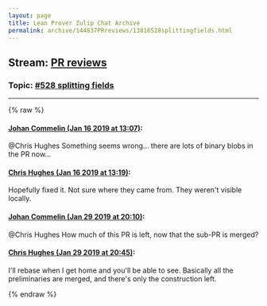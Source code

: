 ```yaml
---
layout: page
title: Lean Prover Zulip Chat Archive 
permalink: archive/144837PRreviews/13816528splittingfields.html
---
```


## Stream: [PR reviews](index.html)
### Topic: [#528 splitting fields](13816528splittingfields.html)

---


{% raw %}
#### [ Johan Commelin (Jan 16 2019 at 13:07)](https://leanprover.zulipchat.com/#narrow/stream/144837-PR%20reviews/topic/%23528%20splitting%20fields/near/155248382):
<p><span class="user-mention" data-user-id="110044">@Chris Hughes</span> Something seems wrong... there are lots of binary blobs in the PR now...</p>

#### [ Chris Hughes (Jan 16 2019 at 13:19)](https://leanprover.zulipchat.com/#narrow/stream/144837-PR%20reviews/topic/%23528%20splitting%20fields/near/155249032):
<p>Hopefully fixed it. Not sure where they came from. They weren't visible locally.</p>

#### [ Johan Commelin (Jan 29 2019 at 20:10)](https://leanprover.zulipchat.com/#narrow/stream/144837-PR%20reviews/topic/%23528%20splitting%20fields/near/157129243):
<p><span class="user-mention" data-user-id="110044">@Chris Hughes</span> How much of this PR is left, now that the sub-PR is merged?</p>

#### [ Chris Hughes (Jan 29 2019 at 20:45)](https://leanprover.zulipchat.com/#narrow/stream/144837-PR%20reviews/topic/%23528%20splitting%20fields/near/157131995):
<p>I'll rebase when I get home and you'll be able to see. Basically all the preliminaries are merged, and there's only the construction left.</p>


{% endraw %}
